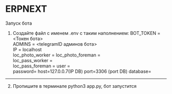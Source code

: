# ERPNEXT

Запуск бота
1. Создайте файл с именем .env с таким наполнением:
  BOT_TOKEN = <Токен бота>  
  ADMINS = <telegramID админов бота>  
  IP = localhost  
  loc_photo_worker = <path> 
  loc_photo_foreman = <path>  
  loc_pass_worker = <path>  
  loc_pass_foreman = <path> 
  user = <DB username>  
  password= <DB passwd> 
  host=127.0.0.7(IP DB) 
  port=3306 (port DB) 
  database=<DB name>  
------------------------------------------
2. Пропишите в терминале python3 app.py, бот запустится
  
